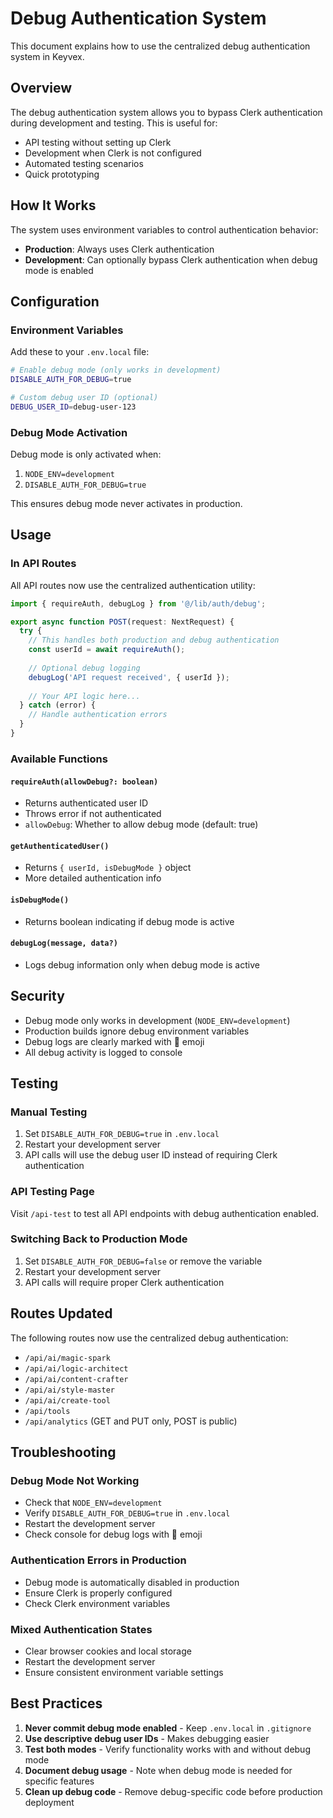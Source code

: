 # Debug Authentication System

This document explains how to use the centralized debug authentication system in Keyvex.

## Overview

The debug authentication system allows you to bypass Clerk authentication during development and testing. This is useful for:

- API testing without setting up Clerk
- Development when Clerk is not configured
- Automated testing scenarios
- Quick prototyping

## How It Works

The system uses environment variables to control authentication behavior:

- **Production**: Always uses Clerk authentication
- **Development**: Can optionally bypass Clerk authentication when debug mode is enabled

## Configuration

### Environment Variables

Add these to your `.env.local` file:

```bash
# Enable debug mode (only works in development)
DISABLE_AUTH_FOR_DEBUG=true

# Custom debug user ID (optional)
DEBUG_USER_ID=debug-user-123
```

### Debug Mode Activation

Debug mode is only activated when:
1. `NODE_ENV=development`
2. `DISABLE_AUTH_FOR_DEBUG=true`

This ensures debug mode never activates in production.

## Usage

### In API Routes

All API routes now use the centralized authentication utility:

```typescript
import { requireAuth, debugLog } from '@/lib/auth/debug';

export async function POST(request: NextRequest) {
  try {
    // This handles both production and debug authentication
    const userId = await requireAuth();
    
    // Optional debug logging
    debugLog('API request received', { userId });
    
    // Your API logic here...
  } catch (error) {
    // Handle authentication errors
  }
}
```

### Available Functions

#### `requireAuth(allowDebug?: boolean)`
- Returns authenticated user ID
- Throws error if not authenticated
- `allowDebug`: Whether to allow debug mode (default: true)

#### `getAuthenticatedUser()`
- Returns `{ userId, isDebugMode }` object
- More detailed authentication info

#### `isDebugMode()`
- Returns boolean indicating if debug mode is active

#### `debugLog(message, data?)`
- Logs debug information only when debug mode is active

## Security

- Debug mode only works in development (`NODE_ENV=development`)
- Production builds ignore debug environment variables
- Debug logs are clearly marked with 🔧 emoji
- All debug activity is logged to console

## Testing

### Manual Testing
1. Set `DISABLE_AUTH_FOR_DEBUG=true` in `.env.local`
2. Restart your development server
3. API calls will use the debug user ID instead of requiring Clerk authentication

### API Testing Page
Visit `/api-test` to test all API endpoints with debug authentication enabled.

### Switching Back to Production Mode
1. Set `DISABLE_AUTH_FOR_DEBUG=false` or remove the variable
2. Restart your development server
3. API calls will require proper Clerk authentication

## Routes Updated

The following routes now use the centralized debug authentication:

- `/api/ai/magic-spark`
- `/api/ai/logic-architect`
- `/api/ai/content-crafter`
- `/api/ai/style-master`
- `/api/ai/create-tool`
- `/api/tools`
- `/api/analytics` (GET and PUT only, POST is public)

## Troubleshooting

### Debug Mode Not Working
- Check that `NODE_ENV=development`
- Verify `DISABLE_AUTH_FOR_DEBUG=true` in `.env.local`
- Restart the development server
- Check console for debug logs with 🔧 emoji

### Authentication Errors in Production
- Debug mode is automatically disabled in production
- Ensure Clerk is properly configured
- Check Clerk environment variables

### Mixed Authentication States
- Clear browser cookies and local storage
- Restart the development server
- Ensure consistent environment variable settings

## Best Practices

1. **Never commit debug mode enabled** - Keep `.env.local` in `.gitignore`
2. **Use descriptive debug user IDs** - Makes debugging easier
3. **Test both modes** - Verify functionality works with and without debug mode
4. **Document debug usage** - Note when debug mode is needed for specific features
5. **Clean up debug code** - Remove debug-specific code before production deployment 